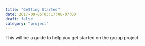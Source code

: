 ```yaml
---
title: "Getting Started"
date: 2017-09-05T03:17:08-07:00
draft: false
category: "project"
---
```

This will be a guide to help you get started on the group project.